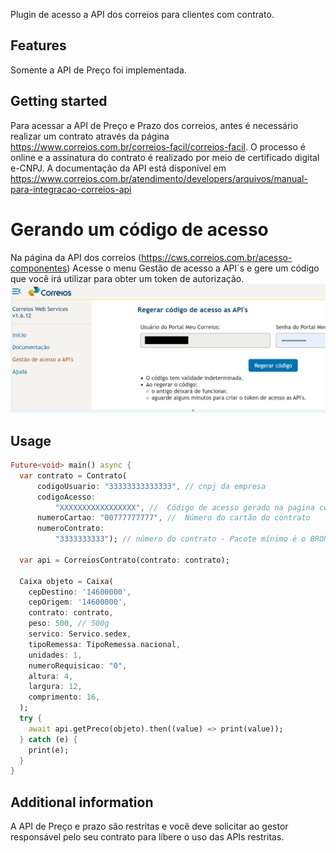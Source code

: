<!--
This README describes the package. If you publish this package to pub.dev,
this README's contents appear on the landing page for your package.

For information about how to write a good package README, see the guide for
[writing package pages](https://dart.dev/guides/libraries/writing-package-pages).

For general information about developing packages, see the Dart guide for
[creating packages](https://dart.dev/guides/libraries/create-library-packages)
and the Flutter guide for
[developing packages and plugins](https://flutter.dev/developing-packages).
-->

Plugin de acesso a API dos correios para clientes com contrato.
## Features
Somente a API de Preço foi implementada.


## Getting started

Para acessar a API de Preço e Prazo dos correios, antes é necessário realizar um contrato através da página https://www.correios.com.br/correios-facil/correios-facil. O processo é online e a assinatura do contrato é realizado por meio de certificado digital e-CNPJ.
A documentação da API está disponível em https://www.correios.com.br/atendimento/developers/arquivos/manual-para-integracao-correios-api

# Gerando um código de acesso
Na página da API dos correios (https://cws.correios.com.br/acesso-componentes) Acesse o menu Gestão de acesso a API´s e gere um código que você irá utilizar para obter um token de autorização. 
![Alt text](image-1.png)



## Usage


```dart
Future<void> main() async {
  var contrato = Contrato(
      codigoUsuario: "33333333333333", // cnpj da empresa
      codigoAcesso:
          "XXXXXXXXXXXXXXXXX", //  Código de acesso gerado na pagina cws.correios.com
      numeroCartao: "00777777777", //  Número do cartão do contrato
      numeroContrato:
          "3333333333"); // número do contrato - Pacote mínimo é o BRONZE

  var api = CorreiosContrato(contrato: contrato);

  Caixa objeto = Caixa(
    cepDestino: '14600000',
    cepOrigem: '14600000',
    contrato: contrato,
    peso: 500, // 500g
    servico: Servico.sedex,
    tipoRemessa: TipoRemessa.nacional,
    unidades: 1,
    numeroRequisicao: "0",
    altura: 4,
    largura: 12,
    comprimento: 16,
  );
  try {
    await api.getPreco(objeto).then((value) => print(value));
  } catch (e) {
    print(e);
  }
}

```

## Additional information


A API de Preço e prazo são restritas e você deve solicitar ao gestor responsável pelo seu contrato para libere o uso das APIs restritas.